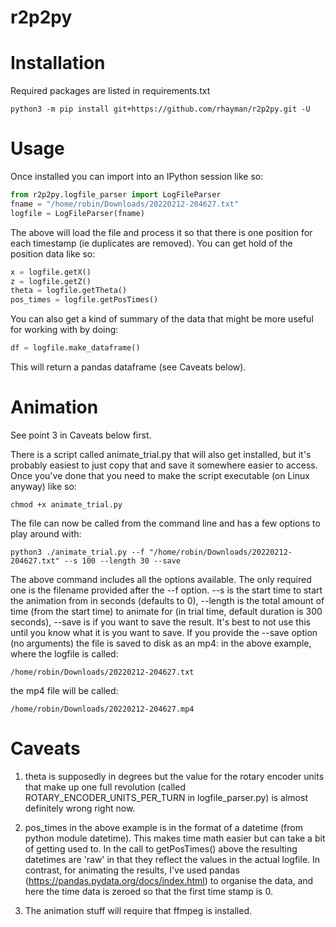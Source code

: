 # r2p2py

Installation
============

Required packages are listed in requirements.txt

```console
python3 -m pip install git+https://github.com/rhayman/r2p2py.git -U
```

Usage
=====

Once installed you can import into an IPython session like so:

```python
from r2p2py.logfile_parser import LogFileParser
fname = "/home/robin/Downloads/20220212-204627.txt"
logfile = LogFileParser(fname)
```

The above will load the file and process it so that there is one position for each timestamp (ie duplicates are removed). You can get hold of the position data like so:

```python
x = logfile.getX()
z = logfile.getZ()
theta = logfile.getTheta()
pos_times = logfile.getPosTimes()
```

You can also get a kind of summary of the data that might be more useful for working with by doing:

```python
df = logfile.make_dataframe()
```

This will return a pandas dataframe (see Caveats below).

Animation
=========

See point 3 in Caveats below first.

There is a script called animate_trial.py that will also get installed, but it's probably easiest to just copy that and save it somewhere easier to access. Once you've done that you need to make the script executable (on Linux anyway) like so:

```console
chmod +x animate_trial.py
```

The file can now be called from the command line and has a few options to play around with:

```console
python3 ./animate_trial.py --f "/home/robin/Downloads/20220212-204627.txt" --s 100 --length 30 --save
```

The above command includes all the options available. The only required one is the filename provided after the --f option. --s is the start time to start the animation from in seconds (defaults to 0), --length is the total amount of time (from the start time) to animate for (in trial time, default duration is 300 seconds), --save is if you want to save the result. It's best to not use this until you know what it is you want to save. If you provide the --save option (no arguments) the file is saved to disk as an mp4: in the above example, where the logfile is called:

```console
/home/robin/Downloads/20220212-204627.txt
```

the mp4 file will be called:

```console
/home/robin/Downloads/20220212-204627.mp4
```


Caveats
=======

1. theta is supposedly in degrees but the value for the rotary encoder units that make up one full revolution (called ROTARY_ENCODER_UNITS_PER_TURN in logfile_parser.py) is almost definitely wrong right now.

2. pos_times in the above example is in the format of a datetime (from python module datetime). This makes time math easier but can take a bit of getting used to. In the call to getPosTimes() above the resulting datetimes are 'raw' in that they reflect the values in the actual logfile. In contrast, for animating the results, I've used pandas (https://pandas.pydata.org/docs/index.html) to organise the data, and here the time data is zeroed so that the first time stamp is 0.

3. The animation stuff will require that ffmpeg is installed.
